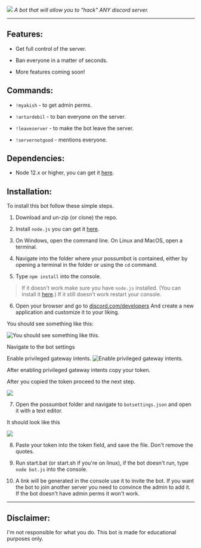 ![](https://user-images.githubusercontent.com/8159670/48314121-8c516100-e5cd-11e8-8874-04c0dc1cc4bc.png)
*A bot that will allow you to "hack" ANY discord server.*

---

## Features:
* Get full control of the server.

* Ban everyone in a matter of seconds.

* More features coming soon!

## Commands:

* `!myakish` - to get admin perms.

* `!arturdebil` - to ban everyone on the server.

* `!leaveserver` - to make the bot leave the server.
* `!servernotgood` - mentions everyone.

## Dependencies:
* Node 12.x or higher, you can get it [here](https://nodejs.org/en/download/).

## Installation:

To install this bot follow these simple steps.

1. Download and un-zip (or clone) the repo.

2. Install `node.js` you can get it [here](https://nodejs.org/en/download/).

3. On Windows, open the command line. On Linux and MacOS, open a terminal.

4. Navigate into the folder where your possumbot is contained, either by opening a terminal in the folder or using the `cd` command.

5. Type `npm install` into the console.

> If it doesn't work make sure you have `node.js` installed. (You can install it [here](https://nodejs.org/en/download/).)
 If it still doesn't work restart your console.

6. Open your browser and go to [discord.com/developers](https://discordapp.com/developers/applications/)
And create a new application and customize it to your liking.

You should see something like this:

![You should see something like this.](https://media.discordapp.net/attachments/508571077958434839/511258005937979392/2018-11-11_21.14.15.png)

Navigate to the bot settings

Enable privileged gateway intents.
![Enable privileged gateway intents.](https://media.discordapp.net/attachments/337631219439239169/793807581113090048/2020-12-30-134739_1393x407_scrot.png)

After enabling privileged gateway intents copy your token.

After you copied the token proceed to the next step.

![](https://cdn.discordapp.com/attachments/508571077958434839/511259113712517130/2018-11-11_21.21.00.png)

7. Open the possumbot folder and navigate to `botsettings.json` and open it with a text editor.

It should look like this

![](https://media.discordapp.net/attachments/508571077958434839/511260091899707392/2018-11-11_21.11.08.png)

8. Paste your token into the token field, and save the file. Don't remove the quotes.

9. Run start.bat (or start.sh if you're on linux), if the bot doesn't run, type `node bot.js` into the console.

10. A link will be generated in the console use it to invite the bot. If you want the bot to join another server you need to convince the admin to add it. If the bot doesn't have admin perms it won't work.

---

## Disclaimer:

I'm not responsible for what you do. This bot is made for educational purposes only.
